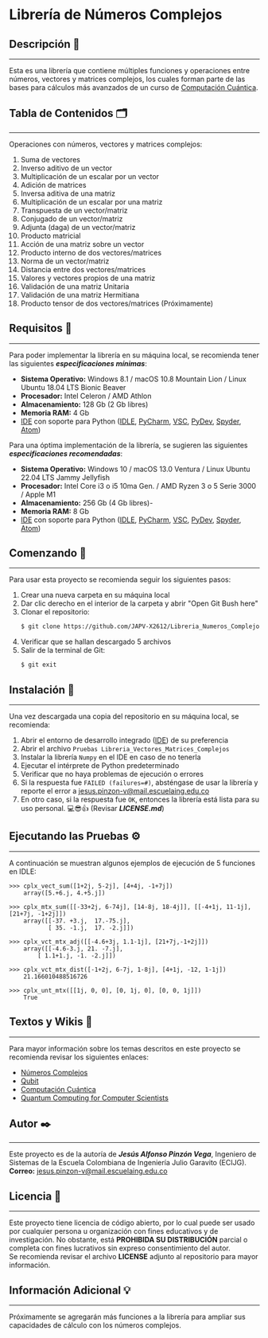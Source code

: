 # Librería de Números Complejos
 
## Descripción 📑
---
Esta es una librería que contiene múltiples funciones y operaciones entre números, vectores y matrices complejos, los cuales forman parte de las bases para cálculos más avanzados de un curso de [Computación Cuántica](https://es.wikipedia.org/wiki/Computaci%C3%B3n_cu%C3%A1ntica).

## Tabla de Contenidos 🗂️
---
Operaciones con números, vectores y matrices complejos:

1. Suma de vectores
2. Inverso aditivo de un vector
3. Multiplicación de un escalar por un vector
4. Adición de matrices
5. Inversa aditiva de una matriz
6. Multiplicación de un escalar por una matriz
7. Transpuesta de un vector/matriz
8. Conjugado de un vector/matriz
9. Adjunta (daga) de un vector/matriz
10. Producto matricial 
11. Acción de una matriz sobre un vector
12. Producto interno de dos vectores/matrices
13. Norma de un vector/matriz
14. Distancia entre dos vectores/matrices
15. Valores y vectores propios de una matriz
16. Validación de una matriz Unitaria
17. Validación de una matriz Hermitiana
18. Producto tensor de dos vectores/matrices (Próximamente)

## Requisitos 🧾
---
Para poder implementar la librería en su máquina local, se recomienda tener las siguientes ***especificaciones mínimas***:

- **Sistema Operativo:** Windows 8.1 / macOS 10.8 Mountain Lion / Linux Ubuntu 18.04 LTS Bionic Beaver
- **Procesador:** Intel Celeron / AMD Athlon
- **Almacenamiento:** 128 Gb (2 Gb libres)
- **Memoria RAM:** 4 Gb
- [IDE](https://es.wikipedia.org/wiki/Entorno_de_desarrollo_integrado) con soporte para Python ([IDLE](https://docs.python.org/es/3/library/idle.html), [PyCharm](https://www.jetbrains.com/es-es/pycharm/download/?section=windows), [VSC](https://code.visualstudio.com/), [PyDev](https://www.pydev.org/), [Spyder](https://www.spyder-ide.org/), [Atom](https://github.com/atom))

Para una óptima implementación de la librería, se sugieren las siguientes ***especificaciones recomendadas***:

- **Sistema Operativo:** Windows 10 / macOS 13.0 Ventura / Linux Ubuntu 22.04 LTS Jammy Jellyfish
- **Procesador:** Intel Core i3 o i5 10ma Gen. / AMD Ryzen 3 o 5 Serie 3000 / Apple M1
- **Almacenamiento:** 256 Gb (4 Gb libres)- 
- **Memoria RAM:** 8 Gb
- [IDE](https://es.wikipedia.org/wiki/Entorno_de_desarrollo_integrado) con soporte para Python ([IDLE](https://docs.python.org/es/3/library/idle.html), [PyCharm](https://www.jetbrains.com/es-es/pycharm/download/?section=windows), [VSC](https://code.visualstudio.com/), [PyDev](https://www.pydev.org/), [Spyder](https://www.spyder-ide.org/), [Atom](https://github.com/atom))

## Comenzando 🚀
---
Para usar esta proyecto se recomienda seguir los siguientes pasos:

1. Crear una nueva carpeta en su máquina local
2. Dar clic derecho en el interior de la carpeta y abrir "Open Git Bush here"
3. Clonar el repositorio:
     ```sh
     $ git clone https://github.com/JAPV-X2612/Libreria_Numeros_Complejos.git
     ```
4. Verificar que se hallan descargado 5 archivos
5. Salir de la terminal de Git:
     ```sh
     $ git exit
     ```

## Instalación 🔧
---
Una vez descargada una copia del repositorio en su máquina local, se recomienda:

1. Abrir el entorno de desarrollo integrado ([IDE](https://es.wikipedia.org/wiki/Entorno_de_desarrollo_integrado)) de su preferencia
2. Abrir el archivo `Pruebas Libreria_Vectores_Matrices_Complejos`
3. Instalar la librería `Numpy` en el IDE en caso de no tenerla
4. Ejecutar el intérprete de Python predeterminado
5. Verificar que no haya problemas de ejecución o errores
6. Si la respuesta fue `FAILED (failures=#)`, absténgase de usar la librería y reporte el error a jesus.pinzon-v@mail.escuelaing.edu.co
7. En otro caso, si la respuesta fue `OK`, entonces la librería está lista para su uso personal. 💻😎👍 (Revisar ***LICENSE.md***)

## Ejecutando las Pruebas ⚙️
---
A continuación se muestran algunos ejemplos de ejecución de 5 funciones en IDLE:

```
>>> cplx_vect_sum([1+2j, 5-2j], [4+4j, -1+7j])
    array([5.+6.j, 4.+5.j])
```
```
>>> cplx_mtx_sum([[-33+2j, 6-74j], [14-8j, 18-4j]], [[-4+1j, 11-1j], [21+7j, -1+2j]])
    array([[-37. +3.j,  17.-75.j],
           [ 35. -1.j,  17. -2.j]])
```
```
>>> cplx_vct_mtx_adj([[-4.6+3j, 1.1-1j], [21+7j,-1+2j]])
    array([[-4.6-3.j, 21. -7.j],
        [ 1.1+1.j, -1. -2.j]])
```
```
>>> cplx_vct_mtx_dist([-1+2j, 6-7j, 1-8j], [4+1j, -12, 1-1j])
    21.166010488516726
```
```
>>> cplx_unt_mtx([[1j, 0, 0], [0, 1j, 0], [0, 0, 1j]])
    True
```

## Textos y Wikis 📖
---
Para mayor información sobre los temas descritos en este proyecto se recomienda revisar los siguientes enlaces:

* [Números Complejos](https://es.wikipedia.org/wiki/N%C3%BAmero_complejo)
* [Qubit](https://es.wikipedia.org/wiki/C%C3%BAbit)
* [Computación Cuántica](https://es.wikipedia.org/wiki/Computaci%C3%B3n_cu%C3%A1ntica)
* [Quantum Computing for Computer Scientists](https://www.cambridge.org/core/books/quantum-computing-for-computer-scientists/8AEA723BEE5CC9F5C03FDD4BA850C711)

## Autor ✒️
---
Este proyecto es de la autoría de ***Jesús Alfonso Pinzón Vega***, Ingeniero de Sistemas de la Escuela Colombiana de Ingeniería Julio Garavito (ECIJG).  
**Correo:** jesus.pinzon-v@mail.escuelaing.edu.co

## Licencia 📄
---
Este proyecto tiene licencia de código abierto, por lo cual puede ser usado por cualquier persona u organización con fines educativos y de investigación. No obstante, está **PROHIBIDA SU DISTRIBUCIÓN** parcial o completa con fines lucrativos sin expreso consentimiento del autor.  
Se recomienda revisar el archivo **LICENSE** adjunto al repositorio para mayor información.

## Información Adicional 💡
--- 
Próximamente se agregarán más funciones a la librería para ampliar sus capacidades de cálculo con los números complejos.